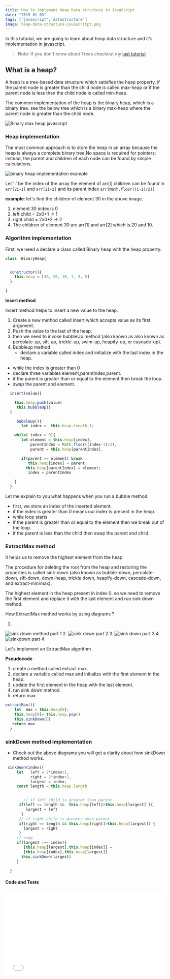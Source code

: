 ```yaml
---
title: How to implement Heap Data structure in JavaScript
date: "2019-01-03"
tags: ['javascript','datastructure']
image: heap-data-structure-javascritpt.png
---
```



In this tutorial, we are going to learn about heap data structure and it's implementation in javascript.

>Note: If you don't know about Trees checkout my [last tutorial](/binary-search-tree-javascript/)

## What is a heap?

A heap is a tree-based data structure which satisfies the heap property,
if the parent node is greater than the child node is called max-heap or if the parent node is less than the child node is called min-heap.

The common implementation of the heap is the binary heap, which is a binary tree. see the below tree which is a binary max-heap where the parent node is greater than the child node.

![Binary max heap javascript](./binary-max-heap-javascript.png)

### Heap implementation

The most common approach is to store the heap in an array because the heap is always a complete binary tree.No space is required for pointers; instead, the parent and children of each node can be found by simple calculations.


![binary heap implementation example](./binary-heap-implementation-example.png)

Let 'i' be the index of the  array the element of arr[i]  children can be found in `arr[2i+1]` and `arr[2i+2]` and its parent index `arr[Math.floor((i-1)/2)]`

**example**: let's find the children of element 30 in the above image.
1. element 30 index is 0
2. left child = 2x0+1 -> 1
3. right child = 2x0+2 -> 2
4. The children of element 30 are arr[1] and arr[2] which is 20 and 10.


### Algorithm implementation

First, we need a declare a class called Binary heap with the heap property.

```js
class  BinaryHeap{


  constructor(){
    this.heap = [30, 20, 10, 7, 9, 5]
  }

}
```

**Insert method**

Insert method helps to insert a new value to the heap.

1. Create a new method called insert which accepts value as its first argument.
2. Push the value to the last of the heap.
3. then we need to invoke bubbleUp method (also known as also known as percolate-up, sift-up, trickle-up, swim-up, heapify-up, or cascade-up).
4. Bubbleup method
   - declare a variable called index and initialize with the last index in the heap.
  - while the index is greater than 0
  - declare three variables element,parentIndex,parent.
  - if the parent is greater than or equal to the element then break the loop.
  -  swap the parent and element.



```js
  insert(value){

    this.heap.push(value)
     this.bubbleUp()
  }

     bubbleUp(){
       let index =  this.heap.length-1;

    while( index > 0){
       let element = this.heap[index],
           parentIndex = Math.floor((index-1)/2),
           parent = this.heap[parentIndex],

       if(parent >= element) break
          this.heap[index] = parent;
         this.heap[parentIndex] = element;
          index = parentIndex

    }
  }
```

Let me explain to you what happens when you run a bubble method.


- first, we store an index of the inserted element.
 - if the index is greater than 0  means our index is present in the heap.
-  while loop starts
  - if the parent is greater than or equal to the element then we break out of the loop.
-  if the parent is less than the child then swap the parent and child.


### ExtractMax method

It helps us to remove the highest element from the heap

The procedure for deleting the root from the heap and restoring the properties is called sink-down (also known as bubble-down, percolate-down, sift-down, down-heap, trickle down, heapify-down, cascade-down, and extract-min/max).

The highest element in the heap present in index 0. so we need to remove the first element and replace it with the last element and run sink down method.

How ExtractMax method works by using diagrams ?

1.
![sink down method part 1](./extract-max-method-1.png)
2.
![sink down part 2](./extract-max-method-2.png)
3.
![sink down part 3](./extract-max-method-3.png)
4.
![sinkdown part 4](./extract-max-method-4.png)

Let's implement an ExtractMax algorithm

__Pseudocode__

1. create a method called extract max.
2. declare a variable called max and initialize with the first element in the heap.
3. update the first element in the heap with the last element.
4. run sink down method.
5. return max

```js
extractMax(){
    let  max = this.heap[0];
    this.heap[0]= this.heap.pop()
    this.sinkDown(0)
   return max
  }

```

### sinkDown method implementation

- Check out the above diagrams you will get a clarity about how sinkDown method
  works.

```js
 sinkDown(index){
     let   left = 2*index+1,
           right = 2*index+2,
           largest = index;
     const length = this.heap.length


        // if left child is greater than parent
      if(left <= length &&  this.heap[left]>this.heap[largest] ){
         largest = left
       }
      // if right child is greater than parent
      if(right <= length && this.heap[right]>this.heap[largest]) {
        largest = right
      }
     // swap
     if(largest !== index){
        [this.heap[largest],this.heap[index]] =
        [this.heap[index],this.heap[largest]]
       this.sinkDown(largest)
     }

  }
```


#### Code and Tests

<iframe height='265' scrolling='no' title='Heaps  in  javascript' src='//codepen.io/saigowthamr/embed/wQmXWZ/?height=265&theme-id=dark&default-tab=result' frameborder='no' allowtransparency='true' allowfullscreen='true' style='width: 100%;'>See the Pen <a href='https://codepen.io/saigowthamr/pen/wQmXWZ/'>Heaps  in  javascript</a> by saigowtham (<a href='https://codepen.io/saigowthamr'>@saigowthamr</a>) on <a href='https://codepen.io'>CodePen</a>.
</iframe>

